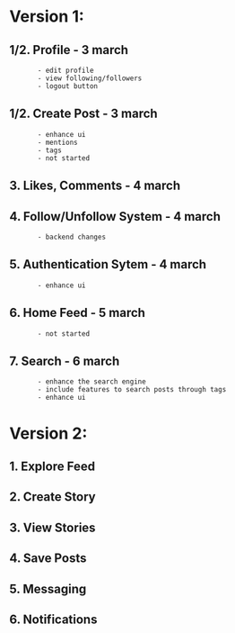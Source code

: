 # Version 1:
   ## 1/2. Profile - 3 march
           - edit profile
           - view following/followers
           - logout button
   ## 1/2. Create Post - 3 march
           - enhance ui
           - mentions
           - tags
           - not started
   ## 3. Likes, Comments - 4 march
   ## 4. Follow/Unfollow System - 4 march
           - backend changes
   ## 5. Authentication Sytem - 4 march
           - enhance ui
   ## 6. Home Feed - 5 march
           - not started

   ## 7. Search - 6 march
           - enhance the search engine
           - include features to search posts through tags
           - enhance ui

# Version 2:
   ## 1. Explore Feed
   ## 2. Create Story
   ## 3. View Stories
   ## 4. Save Posts
   ## 5. Messaging
   ## 6. Notifications

